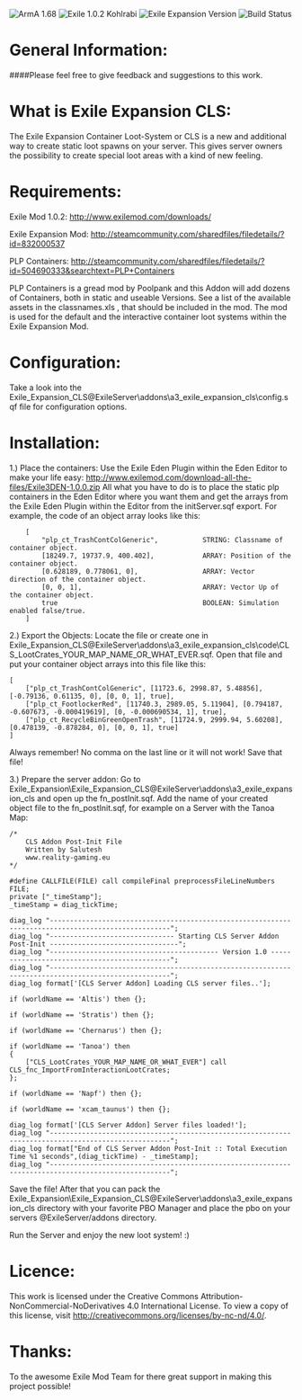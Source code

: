 ![ArmA 1.68](https://img.shields.io/badge/Arma-1.68-blue.svg) ![Exile 1.0.2 Kohlrabi](https://img.shields.io/badge/Exile-1.0.2%20Kohlrabi-C72651.svg) ![Exile Expansion Version](https://img.shields.io/badge/Exile%20Expansion-0.86%20Alpha-orange.svg) ![Build Status](https://img.shields.io/badge/build-passing-brightgreen.svg)

# General Information:
####Please feel free to give feedback and suggestions to this work.

# What is Exile Expansion CLS:
The Exile Expansion Container Loot-System or CLS is a new and additional way to create static loot spawns on your server.
This gives server owners the possibility to create special loot areas with a kind of new feeling.

# Requirements:
Exile Mod 1.0.2: 
http://www.exilemod.com/downloads/

Exile Expansion Mod:
http://steamcommunity.com/sharedfiles/filedetails/?id=832000537

PLP Containers:
http://steamcommunity.com/sharedfiles/filedetails/?id=504690333&searchtext=PLP+Containers

PLP Containers is a gread mod by Poolpank and this Addon will add dozens of Containers, both in static and useable Versions.
See a list of the available assets in the classnames.xls , that should be included in the mod.
The mod is used for the default and the interactive container loot systems within the Exile Expansion Mod.

# Configuration:
Take a look into the Exile_Expansion_CLS\@ExileServer\addons\a3_exile_expansion_cls\config.sqf file for configuration options.

# Installation:

1.) Place the containers:
Use the Exile Eden Plugin within the Eden Editor to make your life easy: http://www.exilemod.com/download-all-the-files/Exile3DEN-1.0.0.zip
All what you have to do is to place the static plp containers in the Eden Editor where you want them and get the arrays from the Exile Eden Plugin within the Editor from the initServer.sqf export.
For example, the code of an object array looks like this:
```
	[
		"plp_ct_TrashContColGeneric",			STRING: Classname of container object.
		[18249.7, 19737.9, 400.402],			ARRAY: Position of the container object.
		[0.628189, 0.778061, 0],				ARRAY: Vector direction of the container object.
		[0, 0, 1], 								ARRAY: Vector Up of the container object.
		true									BOOLEAN: Simulation enabled false/true.
	]
```

2.) Export the Objects:
Locate the file or create one in Exile_Expansion_CLS\@ExileServer\addons\a3_exile_expansion_cls\code\CLS_LootCrates_YOUR_MAP_NAME_OR_WHAT_EVER.sqf.
Open that file and put your container object arrays into this file like this:
```
[
	["plp_ct_TrashContColGeneric", [11723.6, 2998.87, 5.48856], [-0.79136, 0.61135, 0], [0, 0, 1], true],
	["plp_ct_FootlockerRed", [11740.3, 2989.05, 5.11904], [0.794187, -0.607673, -0.000419619], [0, -0.000690534, 1], true],
	["plp_ct_RecycleBinGreenOpenTrash", [11724.9, 2999.94, 5.60208], [0.478139, -0.878284, 0], [0, 0, 1], true]
]
```
Always remember! No comma on the last line or it will not work!
Save that file!

3.) Prepare the server addon:
Go to Exile_Expansion\Exile_Expansion_CLS\@ExileServer\addons\a3_exile_expansion_cls and open up the fn_postInit.sqf.
Add the name of your created object file to the fn_postInit.sqf, for example on a Server with the Tanoa Map:
```
/*
	CLS Addon Post-Init File
	Written by Salutesh
	www.reality-gaming.eu
*/

#define CALLFILE(FILE) call compileFinal preprocessFileLineNumbers FILE;
private ["_timeStamp"];
_timeStamp = diag_tickTime;

diag_log "----------------------------------------------------------------------------------------------------";
diag_log "------------------------------- Starting CLS Server Addon Post-Init --------------------------------";
diag_log "------------------------------------------ Version 1.0 ---------------------------------------------";
diag_log "----------------------------------------------------------------------------------------------------";
diag_log format['[CLS Server Addon] Loading CLS server files..'];

if (worldName == 'Altis') then {};

if (worldName == 'Stratis') then {};

if (worldName == 'Chernarus') then {};

if (worldName == 'Tanoa') then
{
	["CLS_LootCrates_YOUR_MAP_NAME_OR_WHAT_EVER"] call CLS_fnc_ImportFromInteractionLootCrates;
};

if (worldName == 'Napf') then {};

if (worldName == 'xcam_taunus') then {};

diag_log format['[CLS Server Addon] Server files loaded!'];
diag_log "----------------------------------------------------------------------------------------------------";
diag_log format["End of CLS Server Addon Post-Init :: Total Execution Time %1 seconds",(diag_tickTime) - _timeStamp];
diag_log "----------------------------------------------------------------------------------------------------";
```
Save the file!
After that you can pack the Exile_Expansion\Exile_Expansion_CLS\@ExileServer\addons\a3_exile_expansion_cls directory
with your favorite PBO Manager and place the pbo on your servers @ExileServer/addons directory.

Run the Server and enjoy the new loot system! :)

# Licence:
This work is licensed under the Creative Commons Attribution-NonCommercial-NoDerivatives 4.0 International License.
To view a copy of this license, visit http://creativecommons.org/licenses/by-nc-nd/4.0/.

# Thanks:
To the awesome Exile Mod Team for there great support in making this project possible!